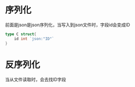 # 序列化
前面是json是json序列化，当写入到json文件时，字段id会变成ID
```go
type C struct{
	id int `json:"ID"`
}
```

# 反序列化
当从文件读取时，会去找ID字段